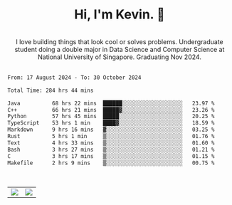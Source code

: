 <!--
**kevin-pek/kevin-pek** is a ✨ _special_ ✨ repository because its `README.md` (this file) appears on your GitHub profile.

Here are some ideas to get you started:

- 🔭 I’m currently working on ...
- 🌱 I’m currently learning ...
- 👯 I’m looking to collaborate on ...
- 🤔 I’m looking for help with ...
- 💬 Ask me about ...
- 📫 How to reach me: ...
- 😄 Pronouns: ...
- ⚡ Fun fact: ...
-->
<div align="center">
  <h1>Hi, I'm Kevin. 👋</h1>
  <br />
  I love building things that look cool or solves problems. Undergraduate student doing a double major in Data Science and Computer Science at National University of Singapore. Graduating Nov 2024.
</div>
<br />
<!--START_SECTION:waka-->

```txt
From: 17 August 2024 - To: 30 October 2024

Total Time: 284 hrs 44 mins

Java          68 hrs 22 mins  ██████░░░░░░░░░░░░░░░░░░░   23.97 %
C++           66 hrs 21 mins  █████▓░░░░░░░░░░░░░░░░░░░   23.26 %
Python        57 hrs 45 mins  █████░░░░░░░░░░░░░░░░░░░░   20.25 %
TypeScript    53 hrs 1 min    ████▓░░░░░░░░░░░░░░░░░░░░   18.59 %
Markdown      9 hrs 16 mins   ▓░░░░░░░░░░░░░░░░░░░░░░░░   03.25 %
Rust          5 hrs 1 min     ▒░░░░░░░░░░░░░░░░░░░░░░░░   01.76 %
Text          4 hrs 33 mins   ▒░░░░░░░░░░░░░░░░░░░░░░░░   01.60 %
Bash          3 hrs 27 mins   ▒░░░░░░░░░░░░░░░░░░░░░░░░   01.21 %
C             3 hrs 17 mins   ▒░░░░░░░░░░░░░░░░░░░░░░░░   01.15 %
Makefile      2 hrs 9 mins    ▒░░░░░░░░░░░░░░░░░░░░░░░░   00.75 %
```

<!--END_SECTION:waka-->
<br />
<table width="100%">
  <tr>
    <td align="left" width="50%">
      <img src="https://github-readme-stats-kevin-pek.vercel.app/api?username=kevin-pek&include_all_commits=true&count_private=true&theme=rose_pine" />
    </td>
    <td align="right" width="50%">
      <img src="https://github-readme-stats-kevin-pek.vercel.app/api/top-langs?username=kevin-pek&langs_count=10&hide_progress=true&theme=rose_pine" />
    </td>
  </tr>
</table>
